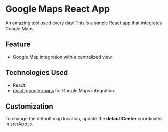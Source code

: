 # Google Maps React App

An amazing tool used every day! This is a simple React app that integrates Google Maps.

## Feature

- Google Map integration with a centralized view.

## Technologies Used

- React
- [react-google-maps](https://github.com/tomchentw/react-google-maps) for Google Maps integration.

## Customization

To change the default map location, update the **defaultCenter** coordinates in src/App.js.
